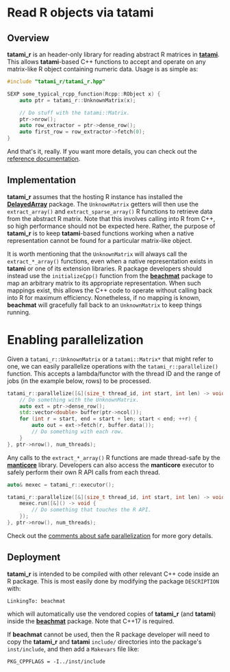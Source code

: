 # Read R objects via tatami 

## Overview

**tatami_r** is an header-only library for reading abstract R matrices in [**tatami**](https://github.com/tatami-inc/tatami).
This allows **tatami**-based C++ functions to accept and operate on any matrix-like R object containing numeric data.
Usage is as simple as:

```cpp
#include "tatami_r/tatami_r.hpp"

SEXP some_typical_rcpp_function(Rcpp::RObject x) {
    auto ptr = tatami_r::UnknownMatrix(x);

    // Do stuff with the tatami::Matrix.
    ptr->nrow();
    auto row_extractor = ptr->dense_row();
    auto first_row = row_extractor->fetch(0);
}
```

And that's it, really.
If you want more details, you can check out the [reference documentation](https://tatami-inc.github.io/tatami_r).

## Implementation

**tatami_r** assumes that the hosting R instance has installed the [**DelayedArray**](https://bioconductor.org/packages/DelayedArray) package.
The `UnknownMatrix` getters will then use the `extract_array()` and `extract_sparse_array()` R functions to retrieve data from the abstract R matrix.
Note that this involves calling into R from C++, so high performance should not be expected here.
Rather, the purpose of **tatami_r** is to keep **tatami**-based functions working when a native representation cannot be found for a particular matrix-like object.

It is worth mentioning that the `UnknownMatrix` will always call the `extract_*_array()` functions, even when a native representation exists in **tatami** or one of its extension libraries.
R package developers should instead use the `initializeCpp()` function from the [**beachmat**](https://bioconductor.org/packages/beachmat) package to map an arbitrary matrix to its appropriate representation.
When such mappings exist, this allows the C++ code to operate without calling back into R for maximum efficiency.
Nonetheless, if no mapping is known, **beachmat** will gracefully fall back to an `UnknownMatrix` to keep things running.

# Enabling parallelization

Given a `tatami_r::UnknownMatrix` or a `tatami::Matrix*` that might refer to one, we can easily parallelize operations with the `tatami_r::parallelize()` function.
This accepts a lambda/functor with the thread ID and the range of jobs (in the example below, rows) to be processed.

```cpp
tatami_r::parallelize([&](size_t thread_id, int start, int len) -> void {
    // Do something with the UnknownMatrix.
    auto ext = ptr->dense_row();
    std::vector<double> buffer(ptr->ncol());
    for (int r = start, end = start + len; start < end; ++r) {
        auto out = ext->fetch(r, buffer.data());
        // Do something with each row.
    }
}, ptr->nrow(), num_threads);
```

Any calls to the `extract_*_array()` R functions are made thread-safe by the [**manticore**](https://github.com/tatami-inc/manticore) library.
Developers can also access the **manticore** executor to safely perform their own R API calls from each thread.

```cpp
auto& mexec = tatami_r::executor();

tatami_r::parallelize([&](size_t thread_id, int start, int len) -> void {
    mexec.run([&]() -> void {
        // Do something that touches the R API.
    });
}, ptr->nrow(), num_threads);
```

Check out the [comments about safe parallelization](docs/parallel.md) for more gory details.

## Deployment

**tatami_r** is intended to be compiled with other relevant C++ code inside an R package.
This is most easily done by modifying the package `DESCRIPTION` with:

```
LinkingTo: beachmat
```

which will automatically use the vendored copies of **tatami_r** (and **tatami**) inside the [**beachmat**](http://bioconductor.org/packages/beachmat) package.
Note that C++17 is required.

If **beachmat** cannot be used, then the R package developer will need to copy the **tatami_r** and **tatami** `include/` directories into the package's `inst/include`,
and then add a `Makevars` file like:

```
PKG_CPPFLAGS = -I../inst/include
```

